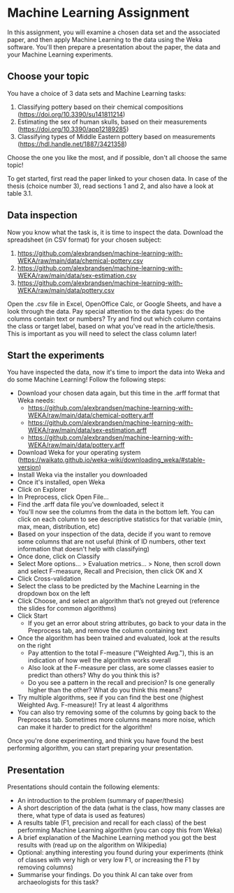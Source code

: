 # Machine Learning Assignment

In this assignment, you will examine a chosen data set and the associated paper, and then apply Machine Learning to the data using the Weka software. You'll then prepare a presentation about the paper, the data and your Machine Learning experiments.

## Choose your topic 

You have a choice of 3 data sets and Machine Learning tasks:

1. Classifying pottery based on their chemical compositions (https://doi.org/10.3390/su141811214)
2. Estimating the sex of human skulls, based on their measurements (https://doi.org/10.3390/app12189285)
3. Classifying types of Middle Eastern pottery based on measurements (https://hdl.handle.net/1887/3421358)

Choose the one you like the most, and if possible, don't all choose the same topic!

To get started, first read the paper linked to your chosen data. In case of the thesis (choice number 3), read sections 1 and 2, and also have a look at table 3.1. 


## Data inspection

Now you know what the task is, it is time to inspect the data. Download the spreadsheet (in CSV format) for your chosen subject:

1. https://github.com/alexbrandsen/machine-learning-with-WEKA/raw/main/data/chemical-pottery.csv
2. https://github.com/alexbrandsen/machine-learning-with-WEKA/raw/main/data/sex-estimation.csv
3. https://github.com/alexbrandsen/machine-learning-with-WEKA/raw/main/data/pottery.csv

Open the .csv file in Excel, OpenOffice Calc, or Google Sheets, and have a look through the data. Pay special attention to the data types: do the columns contain text or numbers? Try and find out which column contains the class or target label, based on what you've read in the article/thesis. This is important as you will need to select the class column later!

## Start the experiments

You have inspected the data, now it's time to import the data into Weka and do some Machine Learning! Follow the following steps:

- Download your chosen data again, but this time in the .arff format that Weka needs:
	- https://github.com/alexbrandsen/machine-learning-with-WEKA/raw/main/data/chemical-pottery.arff
	- https://github.com/alexbrandsen/machine-learning-with-WEKA/raw/main/data/sex-estimation.arff
	- https://github.com/alexbrandsen/machine-learning-with-WEKA/raw/main/data/pottery.arff
- Download Weka for your operating system (https://waikato.github.io/weka-wiki/downloading_weka/#stable-version)
- Install Weka via the installer you downloaded
- Once it's installed, open Weka
- Click on Explorer
- In Preprocess, click Open File...
- Find the .arff data file you’ve downloaded, select it
- You'll now see the columns from the data in the bottom left. You can click on each column to see descriptive statistics for that variable (min, max, mean, distribution, etc)
- Based on your inspection of the data, decide if you want to remove some columns that are not useful (think of ID numbers, other text information that doesn't help with classifying)
- Once done, click on Classify
- Select More options... > Evaluation metrics... > None, then scroll down and select F-measure, Recall and Precision, then click OK and X
- Click Cross-validation
- Select the class to be predicted by the Machine Learning in the dropdown box on the left
- Click Choose, and select an algorithm that’s not greyed out (reference the slides for common algorithms)
- Click Start
	- If you get an error about string attributes, go back to your data in the Preprocess tab, and remove the column containing text
- Once the algorithm has been trained and evaluated, look at the results on the right 
	- Pay attention to the total F-measure ("Weighted Avg."), this is an indication of how well the algorithm works overall 
	- Also look at the F-measure per class, are some classes easier to predict than others? Why do you think this is?
	- Do you see a pattern in the recall and precision? Is one generally higher than the other? What do you think this means?
- Try multiple algorithms, see if you can find the best one (highest Weighted Avg. F-measure)! Try at least 4 algorithms
- You can also try removing some of the columns by going back to the Preprocess tab. Sometimes more columns means more noise, which can make it harder to predict for the algorithm!

Once you're done experimenting, and think you have found the best performing algorithm, you can start preparing your presentation. 

## Presentation

Presentations should contain the following elements:

- An introduction to the problem (summary of paper/thesis)
- A short description of the data (what is the class, how many classes are there, what type of data is used as features)
- A results table (F1, precision and recall for each class) of the best performing Machine Learning algorithm (you can copy this from Weka)
- A brief explanation of the Machine Learning method you got the best results with (read up on the algorithm on Wikipedia)
- Optional: anything interesting you found during your experiments (think of classes with very high or very low F1, or increasing the F1 by removing columns)
- Summarise your findings. Do you think AI can take over from archaeologists for this task?




